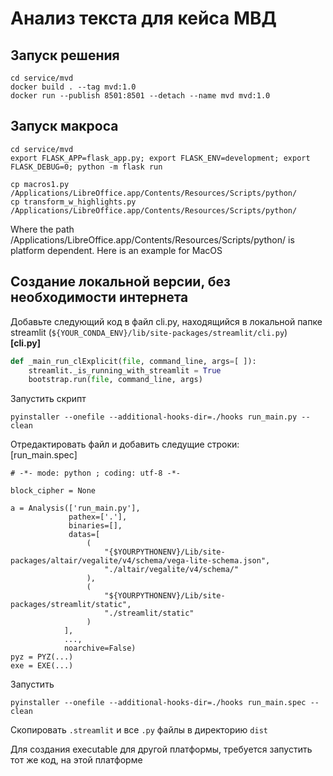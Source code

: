 # Анализ текста для кейса МВД
## Запуск решения
```
cd service/mvd
docker build . --tag mvd:1.0 
docker run --publish 8501:8501 --detach --name mvd mvd:1.0
```
## Запуск макроса
```
cd service/mvd
export FLASK_APP=flask_app.py; export FLASK_ENV=development; export FLASK_DEBUG=0; python -m flask run

cp macros1.py /Applications/LibreOffice.app/Contents/Resources/Scripts/python/
cp transform_w_highlights.py /Applications/LibreOffice.app/Contents/Resources/Scripts/python/
```
Where the path /Applications/LibreOffice.app/Contents/Resources/Scripts/python/ is platform dependent. Here is an example for MacOS

## Создание локальной версии, без необходимости интернета
Добавьте следующий код в файл cli.py, находящийся в локальной папке streamlit (`${YOUR_CONDA_ENV}/lib/site-packages/streamlit/cli.py`)  
**[cli.py]**
```python
def _main_run_clExplicit(file, command_line, args=[ ]):
    streamlit._is_running_with_streamlit = True
    bootstrap.run(file, command_line, args)
```
Запустить скрипт 
```
pyinstaller --onefile --additional-hooks-dir=./hooks run_main.py --clean
```
Отредактировать файл и добавить следущие строки:  
[run_main.spec]
```
# -*- mode: python ; coding: utf-8 -*-

block_cipher = None

a = Analysis(['run_main.py'],
             pathex=['.'],
             binaries=[],
             datas=[
                 (
                     "{$YOURPYTHONENV}/Lib/site-packages/altair/vegalite/v4/schema/vega-lite-schema.json",
                     "./altair/vegalite/v4/schema/"
                 ),
                 (
                     "${YOURPYTHONENV}/Lib/site-packages/streamlit/static",
                     "./streamlit/static"
                 )
            ],
            ...,
            noarchive=False)
pyz = PYZ(...)
exe = EXE(...)
```
Запустить
```
pyinstaller --onefile --additional-hooks-dir=./hooks run_main.spec --clean
```
Скопировать `.streamlit` и все `.py` файлы в директорию `dist` 
 
Для создания executable для другой платформы, требуется запустить тот же код, на этой платформе


